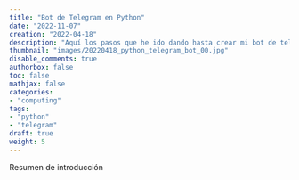 ```yaml
---
title: "Bot de Telegram en Python"
date: "2022-11-07"
creation: "2022-04-18"
description: "Aquí los pasos que he ido dando hasta crear mi bot de telegram en Python."
thumbnail: "images/20220418_python_telegram_bot_00.jpg"
disable_comments: true
authorbox: false
toc: false
mathjax: false
categories:
- "computing"
tags:
- "python"
- "telegram"
draft: true
weight: 5
---
```

Resumen de introducción
<!--more--
https://www.geeksforgeeks.org/create-a-telegram-bot-using-python/

pip3 install python-telegram-bot


@BotFather
/newbot
poner nombre y usuario
 name yt2pd
 username yt2pdbot
 token 5584141312:AAHGTgp5KTFaI6exIfDqJzW_mZAE2PZYgpk
 url t.me/yt2pdbot


https://github.com/python-telegram-bot/python-telegram-bot/wiki/Extensions-%E2%80%93-Your-first-Bot

```python
import logging
from telegram import Update
from telegram.ext import ApplicationBuilder, ContextTypes, CommandHandler

TOKEN='token'

logging.basicConfig(
    format='%(asctime)s - %(name)s - %(levelname)s - %(message)s',
    level=logging.INFO
)

async def start(update: Update, context: ContextTypes.DEFAULT_TYPE):
    await context.bot.send_message(
        chat_id=update.effective_chat.id,
        text="Soy un bot, dime lo que quieras¡¡"
    )

if __name__ == '__main__':
    application = ApplicationBuilder().token(TOKEN).build()
    start_handler = CommandHandler('start', start)
    application.add_handler(start_handler)
    application.run_polling()
```

![image-01]

### Enlaces de interés
- [Python Telegram Bot](https://python-telegram-bot.org)
- [Telegram BotFather](https://core.telegram.org/bots#6-botfather)


[link]: https://www.google.es

[image-01]: /images/20220418_python_telegram_bot_01.jpg



